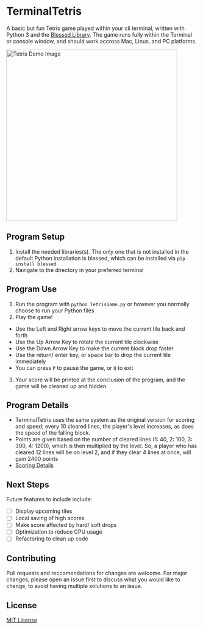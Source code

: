 # TerminalTetris
A basic but fun Tetris game played within your cli terminal, written with Python 3 and the [Blessed Library](https://pypi.org/project/blessed/). The game runs fully within the Terminal or console window, and should work accross Mac, Linus, and PC platforms. 

<img width="448" alt="Tetris Demo Image" src="https://user-images.githubusercontent.com/15671813/122665139-1ccf8500-d16b-11eb-9e6f-69eaffb0eac9.png">


## Program Setup
1. Install the needed libraries(s). The only one that is not installed in the default Python installation is blessed, which can be installed via `pip install blessed`
2. Navigate to the directory in your preferred terminal

## Program Use
1. Run the program with `python TetrisGame.py` or however you normally choose to run your Python files
2. Play the game! 
 - Use the Left and Right arrow keys to move the current tile back and forth
 - Use the Up Arrow Key to rotate the current tile clockwise
 - Use the Down Arrow Key to make the current block drop faster
 - Use the return/ enter key, or space bar to drop the current tile immediately
 - You can press `P` to pause the game, or `Q` to exit
3. Your score will be printed at the conclusion of the program, and the game will be cleaned up and hidden. 

## Program Details
- TerminalTetris uses the same system as the original version for scoring and speed; every 10 cleared lines, the player's level increases, as does the speed of the falling block. 
- Points are given based on the number of cleared lines (1: 40, 2: 100, 3: 300, 4: 1200), which is then multiplied by the level. So, a player who has cleared 12 lines will be on level 2, and if they clear 4 lines at once, will gain 2400 points
- [Scoring Details](https://tetris.wiki/Scoring)

## Next Steps
Future features to include include:
- [ ] Display upcoming tiles
- [ ] Local saving of high scores
- [ ] Make score affected by hard/ soft drops
- [ ] Optimization to reduce CPU usage
- [ ] Refactoring to clean up code

## Contributing
Pull requests and reccomendations for changes are welcome. For major changes, please open an issue first to discuss what you would like to change, to avoid having multiple solutions to an issue.

## License 
[MIT License](LICENSE)
